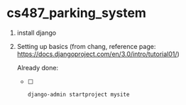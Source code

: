 # cs487_parking_system

1. install django
2. Setting up basics (from chang, reference page: https://docs.djangoproject.com/en/3.0/intro/tutorial01/)
    
    Already done:
    
    - [ ] ```shell
      django-admin startproject mysite
      ```
